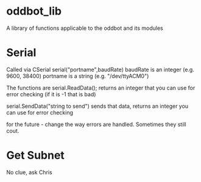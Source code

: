 oddbot_lib
==========

A library of functions applicable to the oddbot and its modules

Serial
============
Called via 
CSerial serial("portname",baudRate)
baudRate is an integer (e.g. 9600, 38400)
portname is a string (e.g. "/dev/ttyACM0")

The functions are 
serial.ReadData();
returns an integer that you can use for error checking (if it is -1 that is bad)

serial.SendData("string to send")
sends that data, returns an integer you can use for error checking


for the future - change the way errors are handled. Sometimes they still cout. 


Get Subnet
==============
No clue, ask Chris
